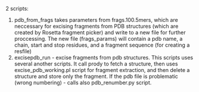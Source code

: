 2 scripts:
1) pdb_from_frags takes parameters from frags.100.5mers, which are neccessary for excising fragments from PDB structures  (which are created by Rosetta fragment picker) and write to a new file for further proccessing. 
The new file (frags_params) will contain a pdb name, a chain, start and stop residues, and a fragment sequence (for creating a resfile)
2) excisepdb_run - excise fragments from pdb structures. This scripts uses several another scripts. It call prody to fetch a structure, then uses excise_pdb_working.pl script for fragment extraction, and then delete a structure and store only the fragment. If the pdb file is problematic (wrong numbering) - calls also pdb_renumber.py script.
